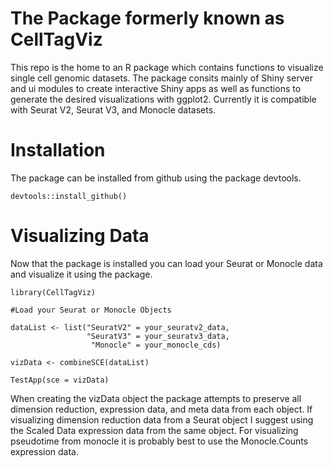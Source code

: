 # The Package formerly known as CellTagViz

This repo is the home to an R package which contains functions to visualize
single cell genomic datasets. The package consits mainly of Shiny server and ui
modules to create interactive Shiny apps as well as functions to generate the 
desired visualizations with ggplot2. Currently it is compatible with Seurat V2, 
Seurat V3, and Monocle datasets.


# Installation

The package can be installed from github using the package devtools.

```{r}
devtools::install_github()

```

# Visualizing Data

Now that the package is installed you can load your Seurat or Monocle data and
visualize it using the package.

```{r}
library(CellTagViz)

#Load your Seurat or Monocle Objects

dataList <- list("SeuratV2" = your_seuratv2_data, 
                 "SeuratV3" = your_seuratv3_data, 
                  "Monocle" = your_monocle_cds)

vizData <- combineSCE(dataList)

TestApp(sce = vizData)

```
When creating the vizData object the package attempts to preserve all dimension
reduction, expression data, and meta data from each object. If visualizing
dimension reduction data from a Seurat object I suggest using the Scaled Data
expression data from the same object. For visualizing pseudotime from monocle
it is probably best to use the Monocle.Counts expression data. 

